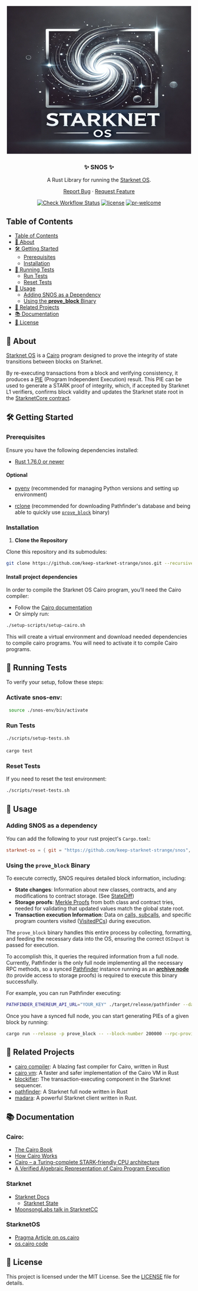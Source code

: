 <div align="center">
  <img src="./docs/images/SNOS.png" height="400" width="500">
  
  ### ✨ SNOS ✨
  
  A Rust Library for running the [Starknet OS](https://github.com/starkware-libs/cairo-lang/blob/master/src/starkware/starknet/core/os/os.cairo).

  [Report Bug](https://github.com/keep-starknet-strange/snos/issues/new?assignees=&labels=bug&projects=&template=bug_report.md&title=bug%3A+) · [Request Feature](https://github.com/keep-starknet-strange/snos/issues/new?labels=enhancement&title=feat%3A+)

  [![Check Workflow Status](https://github.com/keep-starknet-strange/snos/actions/workflows/check.yml/badge.svg)](https://github.com/keep-starknet-strange/snos/actions/workflows/check.yml)
[![license](https://img.shields.io/github/license/keep-starknet-strange/snos)](/LICENSE)
[![pr-welcome]](#-contributing)

[pr-welcome]: https://img.shields.io/static/v1?color=blue&label=PRs&style=flat&message=welcome

</div>

## Table of Contents
- [Table of Contents](#table-of-contents)
- [📖 About](#-about)
- [🛠️ Getting Started](#️-getting-started)
  - [Prerequisites](#prerequisites)
  - [Installation](#installation)
- [🧪 Running Tests](#-running-tests)
  - [Run Tests](#run-tests)
  - [Reset Tests](#reset-tests)
- [🚀 Usage](#-usage)
  - [Adding SNOS as a Dependency](#adding-snos-as-a-dependency)
  - [Using the **prove_block** Binary](#using-the-prove_block-binary)
- [🤝 Related Projects](#-related-projects)
- [📚 Documentation](#-documentation)
- [📜 License](#-license)


## 📖 About

[Starknet OS](https://github.com/starkware-libs/cairo-lang/blob/master/src/starkware/starknet/core/os/os.cairo) is a [Cairo](https://www.cairo-lang.org/) program designed to prove the integrity of state transitions between blocks on Starknet.

By re-executing transactions from a block and verifying consistency, it produces a [PIE](https://github.com/starkware-libs/cairo-lang/blob/a86e92bfde9c171c0856d7b46580c66e004922f3/src/starkware/cairo/lang/vm/cairo_pie.py#L219-L225) (Program Independent Execution) result. This PIE can be used to generate a STARK proof of integrity, which, if accepted by Starknet L1 verifiers, confirms block validity and updates the Starknet state root in the [StarknetCore contract](https://etherscan.io/address/0xc662c410c0ecf747543f5ba90660f6abebd9c8c4#code).

## 🛠️ Getting Started

### Prerequisites

Ensure you have the following dependencies installed:
- [Rust 1.76.0 or newer](https://www.rust-lang.org/tools/install)

#### Optional
- [pyenv](https://github.com/pyenv/pyenv-installer?tab=readme-ov-file#install) (recommended for managing Python versions and setting up environment)

- [rclone](https://rclone.org/install/) (recommended for downloading Pathfinder's database and being able to quickly use [`prove_block`](#using-the-prove_block-binary) binary)

### Installation

1. **Clone the Repository**

Clone this repository and its submodules:
   ```bash
   git clone https://github.com/keep-starknet-strange/snos.git --recursive
  ``` 

#### Install project dependencies
In order to compile the Starknet OS Cairo program, you’ll need the Cairo compiler:

- Follow the [Cairo documentation](https://docs.cairo-lang.org/quickstart.html)
- Or simply run:
```bash
./setup-scripts/setup-cairo.sh
```

This will create a virtual environment and download needed dependencies to compile cairo programs. You will need to activate it to compile Cairo programs.

## 🧪 Running Tests
To verify your setup, follow these steps:

### Activate snos-env:
```bash
 source ./snos-env/bin/activate
 ```

### Run Tests

```bash
./scripts/setup-tests.sh

cargo test
```

### Reset Tests

If you need to reset the test environment:

```bash
./scripts/reset-tests.sh
```

##  🚀 Usage 
### Adding SNOS as a dependency

You can add the following to your rust project's `Cargo.toml`:

```toml
starknet-os = { git = "https://github.com/keep-starknet-strange/snos", rev = "662d1706f5855044e52ebf688a18dd80016c8700" }
```

### Using the `prove_block` Binary

To execute correctly, SNOS requires detailed block information, including:

- **State changes**: Information about new classes, contracts, and any modifications to contract storage. (See [StateDiff](https://github.com/xJonathanLEI/starknet-rs/blob/5c676a64031901b5a203168fd8ef8d6b40a5862f/starknet-core/src/types/codegen.rs#L1723-L1737))
- **Storage proofs**: [Merkle Proofs](https://www.quicknode.com/docs/starknet/pathfinder_getProof) from both class and contract tries, needed for validating that updated values match the global state root.
- **Transaction execution Information**: Data on [calls, subcalls](https://github.com/starkware-libs/sequencer/blob/7aa546acde88c94825992501662788e716db5fe0/crates/blockifier/src/transaction/objects.rs#L168-L183), and specific program counters visited ([VisitedPCs](https://github.com/starkware-libs/sequencer/blob/7aa546acde88c94825992501662788e716db5fe0/crates/blockifier/src/state/cached_state.rs#L34-L35)) during execution.

The `prove_block` binary handles this entire process by collecting, formatting, and feeding the necessary data into the OS, ensuring the correct `OSInput` is passed for execution.

To accomplish this, it queries the required information from a full node. Currently, Pathfinder is the only full node implementing all the necessary RPC methods, so a synced [Pathfinder](https://github.com/eqlabs/pathfinder) instance running as an [**archive node**](https://github.com/eqlabs/pathfinder?tab=readme-ov-file#state-trie-pruning) (to provide access to storage proofs) is required to execute this binary successfully.

For example, you can run Pathfinder executing:

```bash
PATHFINDER_ETHEREUM_API_URL="YOUR_KEY" ./target/release/pathfinder --data-directory /home/herman/pathfinder-data --http-rpc 0.0.0.0:9545 --storage.state-tries archive
```

Once you have a synced full node, you can start generating PIEs of a given block by running:

```bash
cargo run --release -p prove_block -- --block-number 200000 --rpc-provider http://0.0.0.0:9545
```

## 🤝 Related Projects

- [cairo compiler](https://github.com/starkware-libs/cairo): A blazing fast compiler for Cairo, written in Rust
- [cairo vm](https://github.com/lambdaclass/cairo-vm): A faster and safer implementation of the Cairo VM in Rust
- [blockifier](https://github.com/starkware-libs/sequencer/tree/7218aa1f7ca3fe21c0a2bede2570820939ffe069/crates/blockifier): The transaction-executing component in the Starknet sequencer.
- [pathfinder](https://github.com/eqlabs/pathfinder): A Starknet full node written in Rust
- [madara](https://github.com/madara-alliance/madara): A powerful Starknet client written in Rust.

## 📚 Documentation

### Cairo:
- [The Cairo Book](https://book.cairo-lang.org/)
- [How Cairo Works](https://docs.cairo-lang.org/how_cairo_works/index.html)
- [Cairo – a Turing-complete STARK-friendly CPU architecture](https://eprint.iacr.org/2021/1063)
- [A Verified Algebraic Representation of Cairo Program Execution](https://arxiv.org/pdf/2109.14534)

### Starknet
- [Starknet Docs](https://docs.starknet.io/)
  -  [Starknet State](https://docs.starknet.io/architecture-and-concepts/network-architecture/starknet-state/)
- [MoonsongLabs talk in StarknetCC](https://www.youtube.com/watch?v=xHc_pKXN9h8)

### StarknetOS
- [Pragma Article on os.cairo](https://hackmd.io/@pragma/ByP-iux1T)
- [os.cairo code](https://github.com/starkware-libs/cairo-lang/blob/master/src/starkware/starknet/core/os/os.cairo)


## 📜 License

This project is licensed under the MIT License. See the [LICENSE](./LICENSE) file for details.
